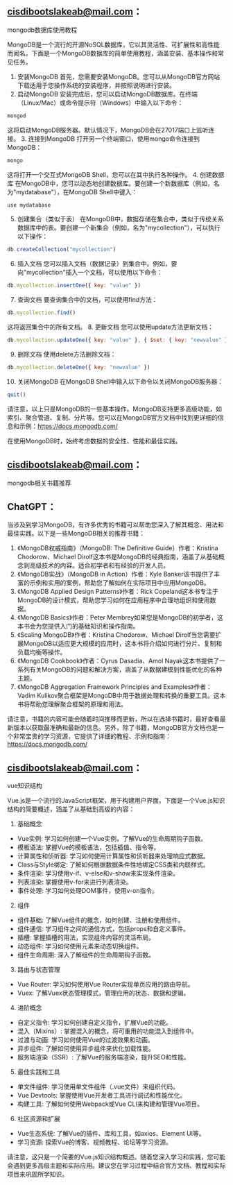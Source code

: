 ## cisdibootslakeab@mail.com： ##
mongodb数据库使用教程

MongoDB是一个流行的开源NoSQL数据库，它以其灵活性、可扩展性和高性能而闻名。下面是一个MongoDB数据库的简单使用教程，涵盖安装、基本操作和常见任务。
1. 安装MongoDB
首先，您需要安装MongoDB。您可以从MongoDB官方网站下载适用于您操作系统的安装程序，并按照说明进行安装。
2. 启动MongoDB
安装完成后，您可以启动MongoDB数据库。在终端（Linux/Mac）或命令提示符（Windows）中输入以下命令：

```bash
mongod

```

这将启动MongoDB服务器。默认情况下，MongoDB会在27017端口上监听连接。
3. 连接到MongoDB
打开另一个终端窗口，使用mongo命令连接到MongoDB：

```bash
mongo

```

这将打开一个交互式MongoDB Shell，您可以在其中执行各种操作。
4. 创建数据库
在MongoDB中，您可以动态地创建数据库。要创建一个新数据库（例如，名为"mydatabase"），在MongoDB Shell中键入：

```javascript
use mydatabase

```
5. 创建集合（类似于表）
在MongoDB中，数据存储在集合中，类似于传统关系数据库中的表。要创建一个新集合（例如，名为"mycollection"），可以执行以下操作：

```javascript
db.createCollection("mycollection")

```
6. 插入文档
您可以插入文档（数据记录）到集合中。例如，要向"mycollection"插入一个文档，可以使用以下命令：

```javascript
db.mycollection.insertOne({ key: "value" })

```
7. 查询文档
要查询集合中的文档，可以使用find方法：

```javascript
db.mycollection.find()

```

这将返回集合中的所有文档。
8. 更新文档
您可以使用update方法更新文档：

```javascript
db.mycollection.updateOne({ key: "value" }, { $set: { key: "newvalue" } })

```
9. 删除文档
使用delete方法删除文档：

```javascript
db.mycollection.deleteOne({ key: "newvalue" })

```
10. 关闭MongoDB
在MongoDB Shell中输入以下命令以关闭MongoDB服务器：

```javascript
quit()

```

请注意，以上只是MongoDB的一些基本操作。MongoDB支持更多高级功能，如索引、聚合管道、复制、分片等。您可以在MongoDB官方文档中找到更详细的信息和示例：https://docs.mongodb.com/

在使用MongoDB时，始终考虑数据的安全性、性能和最佳实践。



## cisdibootslakeab@mail.com： ##
mongodb相关书籍推荐


## ChatGPT： ##

当涉及到学习MongoDB，有许多优秀的书籍可以帮助您深入了解其概念、用法和最佳实践。以下是一些MongoDB相关的推荐书籍：

1. 《MongoDB权威指南》（MongoDB: The Definitive Guide）作者：Kristina Chodorow、Michael Dirolf这本书是MongoDB的经典指南，涵盖了从基础概念到高级技术的内容。适合初学者和有经验的开发人员。
2. 《MongoDB实战》（MongoDB in Action）作者：Kyle Banker该书提供了丰富的示例和实用的案例，帮助您了解如何在实际项目中应用MongoDB。
3. 《MongoDB Applied Design Patterns》作者：Rick Copeland这本书专注于MongoDB的设计模式，帮助您学习如何在应用程序中合理地组织和使用数据。
4. 《MongoDB Basics》作者：Peter Membrey如果您是MongoDB的初学者，这本书会为您提供入门的基础知识和操作指南。
5. 《Scaling MongoDB》作者：Kristina Chodorow、Michael Dirolf当您需要扩展MongoDB以适应更大规模的应用时，这本书将介绍如何进行分片、复制和负载均衡等操作。
6. 《MongoDB Cookbook》作者：Cyrus Dasadia、Amol Nayak这本书提供了一系列有关MongoDB的问题和解决方案，涵盖了从数据建模到性能优化的各种主题。
7. 《MongoDB Aggregation Framework Principles and Examples》作者：Vadim Kulikov聚合框架是MongoDB中用于数据处理和转换的重要工具。这本书将帮助您理解聚合框架的原理和用法。

请注意，书籍的内容可能会随着时间推移而更新，所以在选择书籍时，最好查看最新版本以获取最准确和最新的信息。另外，除了书籍，MongoDB官方文档也是一个非常宝贵的学习资源，它提供了详细的教程、示例和指南：https://docs.mongodb.com/



## cisdibootslakeab@mail.com： ##
vue知识结构

Vue.js是一个流行的JavaScript框架，用于构建用户界面。下面是一个Vue.js知识结构的简要概述，涵盖了从基础到高级的内容：
1. 基础概念
* Vue实例: 学习如何创建一个Vue实例，了解Vue的生命周期钩子函数。
* 模板语法: 掌握Vue的模板语法，包括插值、指令等。
* 计算属性和侦听器: 学习如何使用计算属性和侦听器来处理响应式数据。
* Class与Style绑定: 了解如何根据数据条件性地绑定CSS类和内联样式。
* 条件渲染: 学习使用v-if、v-else和v-show来实现条件渲染。
* 列表渲染: 掌握使用v-for来进行列表渲染。
* 事件处理: 学习如何处理DOM事件，使用v-on指令。
2. 组件
* 组件基础: 了解Vue组件的概念，如何创建、注册和使用组件。
* 组件通信: 学习组件之间的通信方式，包括props和自定义事件。
* 插槽: 掌握插槽的用法，实现组件内容的灵活布局。
* 动态组件: 学习如何使用<component>元素来动态切换组件。
* 组件生命周期: 深入了解组件的生命周期钩子函数。
3. 路由与状态管理
* Vue Router: 学习如何使用Vue Router实现单页应用的路由导航。
* Vuex: 了解Vuex状态管理模式，管理应用的状态、数据和逻辑。
4. 进阶概念
* 自定义指令: 学习如何创建自定义指令，扩展Vue的功能。
* 混入（Mixins）: 掌握混入的概念，将可重用的功能混入到组件中。
* 过渡与动画: 学习如何使用Vue的过渡效果和动画。
* 异步组件: 了解如何使用异步组件来优化加载性能。
* 服务端渲染（SSR）: 了解Vue的服务端渲染，提升SEO和性能。
5. 最佳实践和工具
* 单文件组件: 学习使用单文件组件（.vue文件）来组织代码。
* Vue Devtools: 掌握使用Vue开发者工具进行调试和性能优化。
* 构建工具: 了解如何使用Webpack或Vue CLI来构建和管理Vue项目。
6. 社区资源和扩展
* Vue生态系统: 了解Vue的插件、库和工具，如axios、Element UI等。
* 学习资源: 探索Vue的博客、视频教程、论坛等学习资源。

请注意，这只是一个简要的Vue.js知识结构概述。随着您深入学习和实践，您可能会遇到更多高级主题和实际应用。建议您在学习过程中结合官方文档、教程和实际项目来巩固所学知识。



